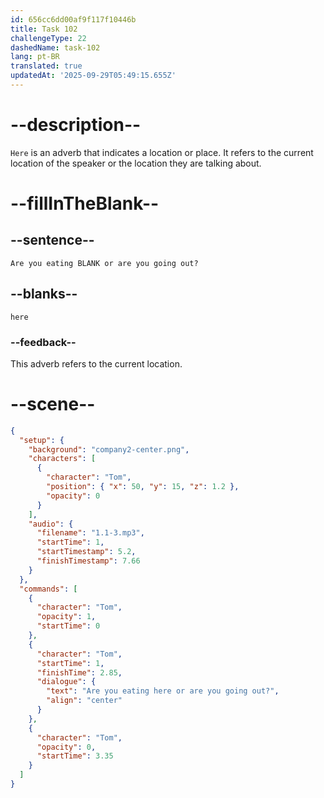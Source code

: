 ```yaml
---
id: 656cc6dd00af9f117f10446b
title: Task 102
challengeType: 22
dashedName: task-102
lang: pt-BR
translated: true
updatedAt: '2025-09-29T05:49:15.655Z'
---
```


<!--
AUDIO REFERENCE:
Tom: Are you eating here or are you going out?
-->

# --description--

`Here` is an adverb that indicates a location or place. It refers to the current location of the speaker or the location they are talking about.

# --fillInTheBlank--

## --sentence--

`Are you eating BLANK or are you going out?`

## --blanks--

`here`

### --feedback--

This adverb refers to the current location.

# --scene--

```json
{
  "setup": {
    "background": "company2-center.png",
    "characters": [
      {
        "character": "Tom",
        "position": { "x": 50, "y": 15, "z": 1.2 },
        "opacity": 0
      }
    ],
    "audio": {
      "filename": "1.1-3.mp3",
      "startTime": 1,
      "startTimestamp": 5.2,
      "finishTimestamp": 7.66
    }
  },
  "commands": [
    {
      "character": "Tom",
      "opacity": 1,
      "startTime": 0
    },
    {
      "character": "Tom",
      "startTime": 1,
      "finishTime": 2.85,
      "dialogue": {
        "text": "Are you eating here or are you going out?",
        "align": "center"
      }
    },
    {
      "character": "Tom",
      "opacity": 0,
      "startTime": 3.35
    }
  ]
}
```
